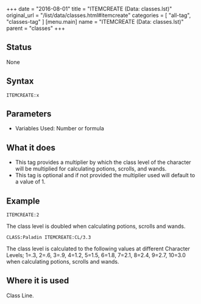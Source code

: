 +++
date = "2016-08-01"
title = "ITEMCREATE (Data: classes.lst)"
original_url = "/list/data/classes.html#itemcreate"
categories = [ "all-tag", "classes-tag" ]
[menu.main]
    name = "ITEMCREATE (Data: classes.lst)"
    parent = "classes"
+++

## Status

None

## Syntax

`ITEMCREATE:x`

## Parameters

-   Variables Used: Number or formula



What it does
------------

-   This tag provides a multiplier by which the class level of the
    character will be multiplied for calculating potions, scrolls,
    and wands.
-   This tag is optional and if not provided the multiplier used will
    default to a value of 1.

Example
-------

`ITEMCREATE:2`

The class level is doubled when calculating potions, scrolls and wands.

`CLASS:Paladin ITEMCREATE:CL/3.3`

The class level is calculated to the following values at different
Character Levels; 1=.3, 2=.6, 3=.9, 4=1.2, 5=1.5, 6=1.8, 7=2.1, 8=2.4,
9=2.7, 10=3.0 when calculating potions, scrolls and wands.

Where it is used
----------------

Class Line.

